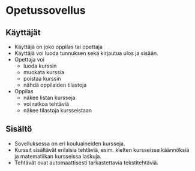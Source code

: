 # Opetussovellus

## Käyttäjät
- Käyttäjä on joko oppilas tai opettaja
- Käyttäjä voi luoda tunnuksen sekä kirjautua ulos ja sisään.
- Opettaja voi
    - luoda kurssin
    - muokata kurssia
    - poistaa kurssin
    - nähdä oppilaiden tilastoja
- Oppilas
    - näkee listan kursseja
    - voi ratkoa tehtäviä
    - näkee tilastoja kursseistaan

## Sisältö
- Sovelluksessa on eri kouluaineiden kursseja.
- Kurssit sisältävät erilaisia tehtäviä, esim. kielten kursseissa käännöksiä ja matematiikan kursseissa laskuja.
- Tehtävät ovat automaattisesti tarkastettavia tekstitehtäviä.
